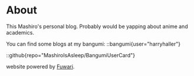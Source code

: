 # About

This Mashiro's personal blog. Probably would be yapping about anime and academics.

You can find some blogs at my bangumi:
::bangumi{user="harryhaller"}

::github{repo="MashiroIsAsleep/BangumiUserCard"}

website powered by [Fuwari](https://github.com/saicaca/fuwari).
